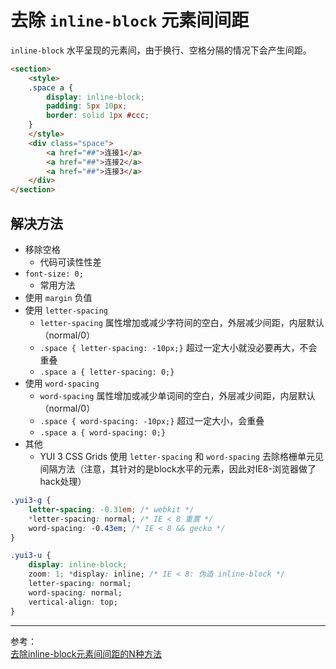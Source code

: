# 去除 `inline-block` 元素间间距

`inline-block` 水平呈现的元素间，由于换行、空格分隔的情况下会产生间距。  

<demo>
  <template slot="html">
    <css-inline-block-space-1></css-inline-block-space-1>
  </template>

```html
<section>
    <style>
    .space a {
        display: inline-block;
        padding: 5px 10px;
        border: solid 1px #ccc;
    }
    </style>
    <div class="space">
        <a href="##">连接1</a>
        <a href="##">连接2</a>
        <a href="##">连接3</a>
    </div>
</section>
```

</demo>

## 解决方法

- 移除空格
    + 代码可读性性差
- `font-size: 0;`
    + 常用方法
- 使用 `margin` 负值
- 使用 `letter-spacing`
    + `letter-spacing` 属性增加或减少字符间的空白，外层减少间距，内层默认（normal/0）
    + `.space { letter-spacing: -10px;}` 超过一定大小就没必要再大，不会重叠
    + `.space a { letter-spacing: 0;}`
- 使用 `word-spacing`
    + `word-spacing` 属性增加或减少单词间的空白，外层减少间距，内层默认（normal/0）
    + `.space { word-spacing: -10px;}` 超过一定大小，会重叠
    + `.space a { word-spacing: 0;}`
- 其他
    + YUI 3 CSS Grids 使用 `letter-spacing` 和 `word-spacing` 去除格栅单元见间隔方法（注意，其针对的是block水平的元素，因此对IE8-浏览器做了hack处理）

```css
.yui3-g {
    letter-spacing: -0.31em; /* webkit */
    *letter-spacing: normal; /* IE < 8 重置 */
    word-spacing: -0.43em; /* IE < 8 && gecko */
}

.yui3-u {
    display: inline-block;
    zoom: 1; *display: inline; /* IE < 8: 伪造 inline-block */
    letter-spacing: normal;
    word-spacing: normal;
    vertical-align: top;
}
```

***

参考：  
[去除inline-block元素间间距的N种方法](https://www.zhangxinxu.com/wordpress/2012/04/inline-block-space-remove-%E5%8E%BB%E9%99%A4%E9%97%B4%E8%B7%9D/)  
